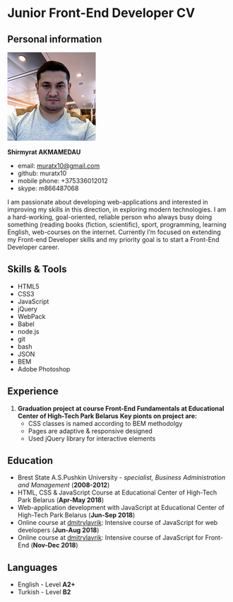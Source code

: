 
# Junior Front-End Developer CV

## Personal information
![CV photo](/cv-photo.png)

**Shirmyrat AKMAMEDAU**
* email: muratx10@gmail.com
* github: muratx10
* mobile phone: +375336012012
* skype: m866487068

I am passionate about developing web-applications and interested in improving my skills in this direction, in exploring modern technologies. I am a hard-working, goal-oriented, reliable person who always busy doing something (reading books (fiction, scientific), sport, programming, learning English, web-courses on the internet. Currently I’m focused on extending my Front-end Developer skills and my priority goal is to start a Front-End Developer career.

## Skills & Tools
* HTML5
* CSS3
* JavaScript
* jQuery
* WebPack
* Babel
* node.js
* git
* bash
* JSON
* BEM
* Adobe Photoshop

## Experience
1.  **Graduation project at course Front-End Fundamentals at Educational Center of High-Tech Park Belarus**
      **Key pionts on project are:**
	* CSS classes is named according to BEM methodolgy
	* Pages are adaptive & responsive designed
	* Used jQuery library for interactive elements 

## Education
* Brest State A.S.Pushkin University - _specialist, Business Administration and Management_ (__2008-2012__)
* HTML, CSS & JavaScript Course at Educational Center of High-Tech Park Belarus (__Apr-May 2018__)
* Web-application development with JavaScript at Educational Center of High-Tech Park Belarus (__Jun-Sep 2018__)
* Online course at [dmitrylavrik](http://js.dmitrylavrik.ru/?utm=site-courses): Intensive course of JavaScript for web developers (__Jun-Aug 2018__)
* Online course at [dmitrylavrik](http://js.dmitrylavrik.ru/frontend/?utm=site-courses): Intensive course of JavaScript for Front-End (__Nov-Dec 2018__)

## Languages
* English - Level **A2+**
* Turkish - Level **B2**
